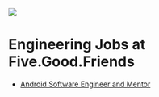 ![](https://cloud.githubusercontent.com/assets/19860/18533550/2956aa6e-7b27-11e6-846e-43096e17ec25.png)

# Engineering Jobs at Five.Good.Friends

* [Android Software Engineer and Mentor](/android-software-engineer-and-mentor)
